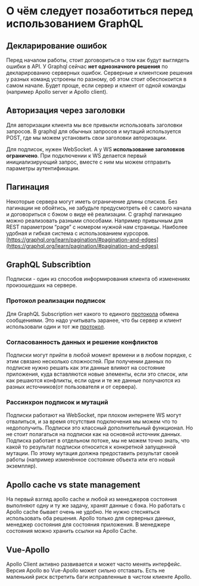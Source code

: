 # О чём следует позаботиться перед использованием GraphQL

## Декларирование ошибок

Перед началом работы, стоит договориться о том как будут выглядеть ошибки в API. У Graphql сейчас **нет однозначного решения** по декларированию серверных ошибок. Серверные и клиентские решения у разных команд устроены по разному, об этом стоит обеспокоится в самом начале. Будет проще, если сервер и клиент от одной команды (например Apollo server и Apollo client).

## Авторизация через заголовки

Для авторизации клиента мы все привыкли использовать заголовки запросов. В graphql для обычных запросов и мутаций используется POST, где мы можем установить свои заголовки авторизации.

Для подписок, нужен WebSocket. А у WS **использование заголовков ограничено**. При подключении к WS делается первый инициализирующий запрос, вместе с ним мы можем отправить параметры аутентификации.

## Пагинация

Некоторые сервера могут иметь ограничение длины списков. Без пагинации не обойтись, не забудьте предусмотреть её с самого начала и договориться с бэком о виде её реализации. С graphql пагинацию можно реализовать разными способами. Например привычным для REST параметром “page” с номером нужной нам страницы. Наиболее удобная и гибкая система с использованием курсоров. [https://graphql.org/learn/pagination/#pagination-and-edges](https://graphql.org/learn/pagination/#pagination-and-edges)

## GraphQL Subscribtion

Подписки - один из способов информирования клиента об изменениях произошедших на сервере.

### Протокол реализации подписок

Для GraphQL Subscription нет какого то единого [протокола](https://github.com/apollographql/apollo-client/blob/21f1faa30708b584dd672ec4abd5a814bd4d0f22/docs/source/data/subscriptions.mdx#choosing-a-subscription-library) обмена сообщениями. Это надо учитывать заранее, что бы сервер и клиент использовали один и тот же [протокол](https://github.com/apollographql/apollo-client/blob/21f1faa30708b584dd672ec4abd5a814bd4d0f22/docs/source/data/subscriptions.mdx#choosing-a-subscription-library).

### Согласованность данных и решение конфликтов

Подписки могут прийти в любой момент времени и в любом порядке, с этим связано несколько сложностей. При получении данных по подписке нужно решать как эти данные влияют на состояние приложения, куда вставляются новые элементы, если это список, или как решаются конфликты, если одни и те же данные получаются из разных источников(от пользователя и от сервера).

### Рассинхрон подписок и мутаций

Подписки работают на WebSocket, при плохом интернете WS могут отвалиться, и за время отсутствия подключения мы можем что то недополучить. Подписки это классный дополнительный функционал. Но не стоит полагаться на подписки как на основной источник данных.
Подписка работает в отдельном потоке, мы не можем точно знать, что какой то результат подписки относится к конкретной запущенной мутации. По этому мутация должна предоставить результат своей работы (например изменённое состояние объекта или его новый экземпляр).

## Apollo cache vs state management

На первый взгляд apollo cache и любой из менеджеров состояния выполняют одну и ту же задачу, хранят данные с бэка. Но работать с Apollo cache бывает очень не удобно. Не нужно стесняться использовать оба решения. Apollo только для серверных данных, менеджер состояния для состояния приложения. В менеджере состояния можно хранить ссылки на Apollo Cache.

## Vue-Apollo

Apollo Client активно развивается и может часто менять интерфейс. Версия Apollo во Vue-Apollo может сильно отставать. Есть не маленький риск встретить баги исправленные в чистом клиенте Apollo.
